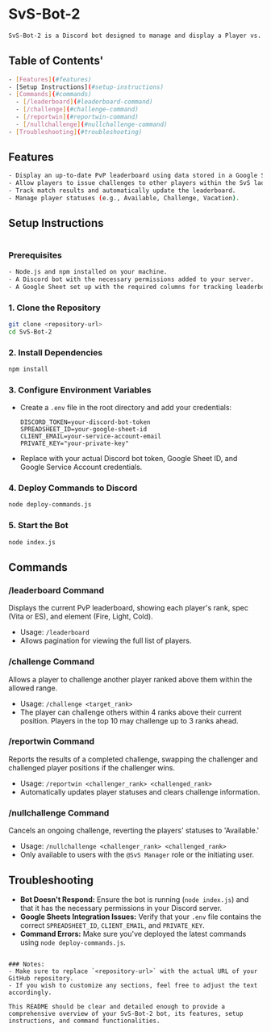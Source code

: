 
# SvS-Bot-2
```bash
SvS-Bot-2 is a Discord bot designed to manage and display a Player vs. Player (PvP) leaderboard for the SvS Ladder. It integrates with Google Sheets to maintain the leaderboard data and provides commands to manage challenges and report match results.
```
## Table of Contents'
```bash
- [Features](#features)
- [Setup Instructions](#setup-instructions)
- [Commands](#commands)
  - [/leaderboard](#leaderboard-command)
  - [/challenge](#challenge-command)
  - [/reportwin](#reportwin-command)
  - [/nullchallenge](#nullchallenge-command)
- [Troubleshooting](#troubleshooting)
```
## Features
```bash
- Display an up-to-date PvP leaderboard using data stored in a Google Sheet.
- Allow players to issue challenges to other players within the SvS ladder.
- Track match results and automatically update the leaderboard.
- Manage player statuses (e.g., Available, Challenge, Vacation).
```
## Setup Instructions
```bash
```
### Prerequisites
```bash
- Node.js and npm installed on your machine.
- A Discord bot with the necessary permissions added to your server.
- A Google Sheet set up with the required columns for tracking leaderboard data.
```
### 1. Clone the Repository
```bash
git clone <repository-url>
cd SvS-Bot-2
```

### 2. Install Dependencies
```bash
npm install
```

### 3. Configure Environment Variables
- Create a `.env` file in the root directory and add your credentials:
  ```
  DISCORD_TOKEN=your-discord-bot-token
  SPREADSHEET_ID=your-google-sheet-id
  CLIENT_EMAIL=your-service-account-email
  PRIVATE_KEY="your-private-key"
  ```
- Replace with your actual Discord bot token, Google Sheet ID, and Google Service Account credentials.

### 4. Deploy Commands to Discord
```bash
node deploy-commands.js
```

### 5. Start the Bot
```bash
node index.js
```

## Commands

### /leaderboard Command
Displays the current PvP leaderboard, showing each player's rank, spec (Vita or ES), and element (Fire, Light, Cold).
- Usage: `/leaderboard`
- Allows pagination for viewing the full list of players.

### /challenge Command
Allows a player to challenge another player ranked above them within the allowed range.
- Usage: `/challenge <target_rank>`
- The player can challenge others within 4 ranks above their current position. Players in the top 10 may challenge up to 3 ranks ahead.

### /reportwin Command
Reports the results of a completed challenge, swapping the challenger and challenged player positions if the challenger wins.
- Usage: `/reportwin <challenger_rank> <challenged_rank>`
- Automatically updates player statuses and clears challenge information.

### /nullchallenge Command
Cancels an ongoing challenge, reverting the players' statuses to 'Available.'
- Usage: `/nullchallenge <challenger_rank> <challenged_rank>`
- Only available to users with the `@SvS Manager` role or the initiating user.

## Troubleshooting
- **Bot Doesn't Respond:** Ensure the bot is running (`node index.js`) and that it has the necessary permissions in your Discord server.
- **Google Sheets Integration Issues:** Verify that your `.env` file contains the correct `SPREADSHEET_ID`, `CLIENT_EMAIL`, and `PRIVATE_KEY`.
- **Command Errors:** Make sure you've deployed the latest commands using `node deploy-commands.js`.
```

### Notes:
- Make sure to replace `<repository-url>` with the actual URL of your GitHub repository.
- If you wish to customize any sections, feel free to adjust the text accordingly.

This README should be clear and detailed enough to provide a comprehensive overview of your SvS-Bot-2 bot, its features, setup instructions, and command functionalities.
